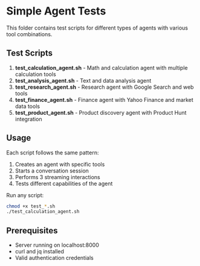 # Simple Agent Tests

This folder contains test scripts for different types of agents with various tool combinations.

## Test Scripts

1. **test_calculation_agent.sh** - Math and calculation agent with multiple calculation tools
2. **test_analysis_agent.sh** - Text and data analysis agent 
3. **test_research_agent.sh** - Research agent with Google Search and web tools
4. **test_finance_agent.sh** - Finance agent with Yahoo Finance and market data tools
5. **test_product_agent.sh** - Product discovery agent with Product Hunt integration

## Usage

Each script follows the same pattern:
1. Creates an agent with specific tools
2. Starts a conversation session
3. Performs 3 streaming interactions
4. Tests different capabilities of the agent

Run any script:
```bash
chmod +x test_*.sh
./test_calculation_agent.sh
```

## Prerequisites

- Server running on localhost:8000
- curl and jq installed
- Valid authentication credentials
